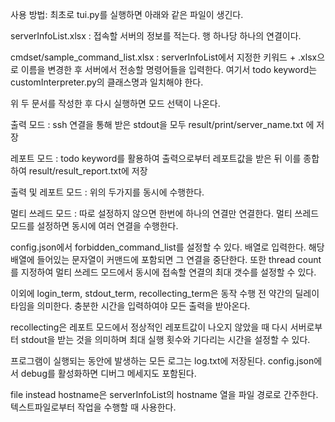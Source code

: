 사용 방법:
최초로 tui.py를 실행하면 아래와 같은 파일이 생긴다.

serverInfoList.xlsx : 접속할 서버의 정보를 적는다. 행 하나당 하나의 연결이다.

cmdset/sample_command_list.xlsx : serverInfoList에서 지정한 키워드 + .xlsx으로 이름을 변경한 후
서버에서 전송할 명령어들을 입력한다. 여기서 todo keyword는 customInterpreter.py의 클래스명과 일치해야 한다.

위 두 문서를 작성한 후 다시 실행하면 모드 선택이 나온다.

출력 모드 : ssh 연결을 통해 받은 stdout을 모두 result/print/server_name.txt 에 저장

레포트 모드 : todo keyword를 활용하여 출력으로부터 레포트값을 받은 뒤 이를 종합하여 result/result_report.txt에 저장

출력 및 레포트 모드 : 위의 두가지를 동시에 수행한다.

멀티 쓰레드 모드 : 따로 설정하지 않으면 한번에 하나의 연결만 연결한다. 멀티 쓰레드 모드를 설정하면 동시에
여러 연결을 수행한다.


config.json에서 forbidden_command_list를 설정할 수 있다. 배열로 입력한다. 해당 배열에 들어있는 문자열이
커맨드에 포함되면 그 연결을 중단한다.
또한 thread count를 지정하여 멀티 쓰레드 모드에서 동시에 접속할 연결의 최대 갯수를 설정할 수 있다.

이외에 login_term, stdout_term, recollecting_term은 동작 수행 전 약간의 딜레이 타임을 의미한다.
충분한 시간을 입력하여야 모든 출력을 받아온다.

recollecting은 레포트 모드에서 정상적인 레포트값이 나오지 않았을 때 다시 서버로부터 stdout을 받는 것을 의미하며
최대 실행 횟수와 기다리는 시간을 설정할 수 있다.


프로그램이 실행되는 동안에 발생하는 모든 로그는 log.txt에 저장된다. config.json에서 debug를 활성화하면 디버그 메세지도 포함된다.

file instead hostname은 serverInfoList의 hostname 열을 파일 경로로 간주한다. 텍스트파일로부터 작업을 수행할 때 사용한다.
